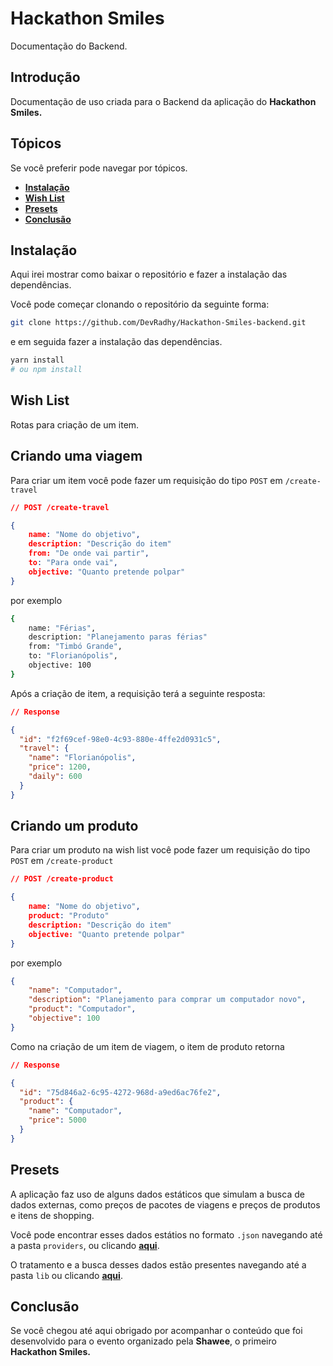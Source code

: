# Hackathon Smiles

Documentação do Backend.

## Introdução

Documentação de uso criada para o Backend da aplicação do **Hackathon Smiles.**

## Tópicos

Se você preferir pode navegar por tópicos.

* **[Instalação](#instalação)**
* **[Wish List](wish-list)**
* **[Presets](presets)**
* **[Conclusão](conclusão)**

## Instalação

Aqui irei mostrar como baixar o repositório e fazer a instalação das dependências.

Você pode começar clonando o repositório da seguinte forma:

```bash
git clone https://github.com/DevRadhy/Hackathon-Smiles-backend.git
```

e em seguida fazer a instalação das dependências.

```bash
yarn install
# ou npm install
```

## Wish List

Rotas para criação de um item.

## Criando uma viagem

Para criar um item você pode fazer um requisição do tipo `POST` em `/create-travel` 

```json
// POST /create-travel

{
	name: "Nome do objetivo",
	description: "Descrição do item"
	from: "De onde vai partir",
	to: "Para onde vai",
	objective: "Quanto pretende polpar"
}
```

por exemplo

```bash
{
	name: "Férias",
	description: "Planejamento paras férias"
	from: "Timbó Grande",
	to: "Florianópolis",
	objective: 100
}
```

Após a criação de item, a requisição terá a seguinte resposta:

```json
// Response

{
  "id": "f2f69cef-98e0-4c93-880e-4ffe2d0931c5",
  "travel": {
    "name": "Florianópolis",
    "price": 1200,
    "daily": 600
  }
}
```

## Criando um produto

Para criar um produto na wish list você pode fazer um requisição do tipo `POST` em `/create-product`

```json
// POST /create-product

{
	name: "Nome do objetivo",
	product: "Produto"
	description: "Descrição do item"
	objective: "Quanto pretende polpar"
}
```

por exemplo

```json
{
	"name": "Computador",
	"description": "Planejamento para comprar um computador novo",
	"product": "Computador",
	"objective": 100
}
```

Como na criação de um item de viagem, o item de produto retorna

```json
// Response

{
  "id": "75d846a2-6c95-4272-968d-a9ed6ac76fe2",
  "product": {
    "name": "Computador",
    "price": 5000
  }
}
```

## Presets

A aplicação faz uso de alguns dados estáticos que simulam a busca de dados externas, como preços de pacotes de viagens e preços de produtos e itens de shopping.

Você pode encontrar esses dados estátios no formato `.json` navegando até a pasta `providers`, ou clicando **[aqui](/tree/main/src/providers)**.

O tratamento e a busca desses dados estão presentes navegando até a pasta `lib` ou clicando **[aqui](/tree/main/src/lib)**.

## Conclusão

Se você chegou até aqui obrigado por acompanhar o conteúdo que foi desenvolvido para o evento organizado pela **Shawee**, o primeiro **Hackathon Smiles.**